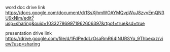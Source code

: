 word doc drive link 
https://docs.google.com/document/d/1SsXjhmWOAYMQvpWuJ8zvvEmQN3U9xNlm/edit?usp=sharing&ouid=103327869971962606397&rtpof=true&sd=true


presentation drive link
https://drive.google.com/file/d/1FdPeddLrOsaRmR64INURSYq_9Thbexxz/view?usp=sharing
